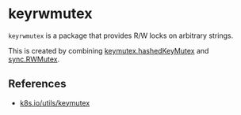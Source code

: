 # keyrwmutex

`keyrwmutex` is a package that provides R/W locks on arbitrary strings.

This is created by combining [keymutex.hashedKeyMutex](https://pkg.go.dev/k8s.io/utils/keymutex#NewHashed) and [sync.RWMutex](https://pkg.go.dev/sync#RWMutex).

## References

- [k8s.io/utils/keymutex](github.com/kubernates/utils)

